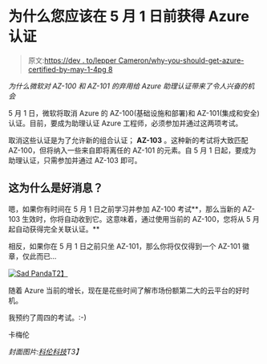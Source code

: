 # 为什么您应该在 5 月 1 日前获得 Azure 认证

> 原文:[https://dev . to/lepper Cameron/why-you-should-get-azure-certified-by-may-1-4pg 8](https://dev.to/leppercameron/why-you-should-get-azure-certified-by-may-1st-4pg8)

*为什么微软对 AZ-100 和 AZ-101 的弃用给 Azure 助理认证带来了令人兴奋的机会*

5 月 1 日，微软将取消 Azure 的 AZ-100(基础设施和部署)和 AZ-101(集成和安全)认证。目前，要成为助理认证 Azure 工程师，必须参加并通过这两项考试。

取消这些认证是为了允许新的组合认证； **AZ-103** 。这种新的考试将大致匹配 AZ-100，但将纳入一些来自即将离任的 AZ-101 的元素。自 5 月 1 日起，要成为助理认证，只需参加并通过 AZ-103 即可。

## [](#why-is-this-good-news)这为什么是好消息？

嗯，如果你有时间在 5 月 1 日之前学习并参加 AZ-100 考试**，那么当新的 AZ-103 生效时，你将自动收到它。这意味着，通过使用当前的 AZ-100，您将从 5 月起自动获得完全关联认证。**

相反，如果你在 5 月 1 日之前只坐 AZ-101，那么你将仅仅得到一个 AZ-101 徽章，仅此而已...

[![Sad Panda](../Images/0a78cae9069e140d3e579049d2c47231.png)T2】](https://i.giphy.com/media/7p3e2WCM0VEnm/giphy.gif)

随着 Azure 当前的增长，现在是花些时间了解市场份额第二大的云平台的好时机。

我预约了周四的考试。:-)

卡梅伦

*封面图片:[科伦科技](https://www.corenttech.com/azure_stack_private_solution.html)T3】*